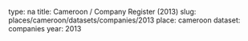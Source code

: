 type: na
title: Cameroon / Company Register (2013)
slug: places/cameroon/datasets/companies/2013
place: cameroon
dataset: companies
year: 2013
